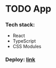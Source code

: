 # TODO App

### Tech stack:
- React
- TypeScript
- CSS Modules

### Deploy: [link](https://freightdh.github.io/RadarFrontend/todo-app/)
